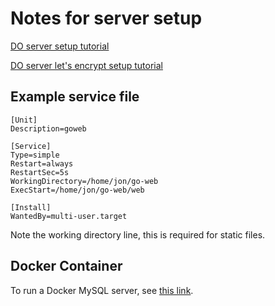 # Notes for server setup

[DO server setup tutorial](https://www.digitalocean.com/community/tutorials/how-to-deploy-a-go-web-application-using-nginx-on-ubuntu-18-04)

[DO server let's encrypt setup tutorial](https://www.digitalocean.com/community/tutorials/how-to-secure-nginx-with-let-s-encrypt-on-ubuntu-20-04)

## Example service file
```shell
[Unit]
Description=goweb

[Service]
Type=simple
Restart=always
RestartSec=5s
WorkingDirectory=/home/jon/go-web
ExecStart=/home/jon/go-web/web

[Install]
WantedBy=multi-user.target
```

Note the working directory line, this is required for static files.

## Docker Container
To run a Docker MySQL server, see [this link](https://phoenixnap.com/kb/mysql-docker-container).